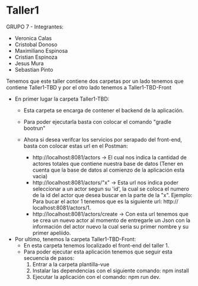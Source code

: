 # Taller1

GRUPO 7 - Integrantes: 
- Veronica Calas
- Cristobal Donoso
- Maximiliano Espinosa
- Cristian Espinoza
- Jesus Mura
- Sebastian Pinto	

Tenemos que este taller contiene dos carpetas por un lado tenemos que contiene Taller1-TBD y por el
otro lado tenemos a Taller1-TBD-Front

- En primer lugar la carpeta Taller1-TBD:
	* Esta carpeta se encarga de contener el backend de la aplicación.
	* Para poder ejecutarla basta con colocar el comando "gradle bootrun"
	* Ahora si desea verifcar los servicios por serapado del front-end, basta con colocar
	estas url en el Postman:
			
		- http://localhost:8081/actors -> El cual nos indica la cantidad de actores totales
				que contiene nuestra base de datos (Tener en cuenta que la base
				de datos al comienzo de la aplicación esta vacia)
		- http://localhost:8081/actors/"x" -> Esta url nos indica poder seleccionar a un 
				actor segun su 'id', la cual se coloca el numero de la id del 
				actor que desea buscar en la parte de la "x". Ejemplo: Para 
				bucar el actor 1 tenemos que es la siguiente url: 					http://	localhost:8081/actors/1.
		- http://localhost:8081/actors/create -> Con esta url tenemos que se crea un nuevo
				actor al momento de entregarle un Json con la información del actor
				nuevo la cual seria su primer nombre y su primer apeliido.
- Por ultimo, tenemos la carpeta Taller1-TBD-Front:
	* En esta carpeta tenemos localizado el front-end del taller 1.
	* Para poder ejecutar esta aplicación tenemos que seguir esta secuencia de pasos:
		1. Entrar a la carpeta plantilla-vue
		2. Instalar las dependencias con el siguiente comando: npm install
		3. Ejecutar la aplicación con el comando: npm run dev.


											 
